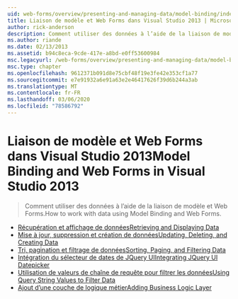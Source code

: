 ```yaml
---
uid: web-forms/overview/presenting-and-managing-data/model-binding/index
title: Liaison de modèle et Web Forms dans Visual Studio 2013 | Microsoft Docs
author: rick-anderson
description: Comment utiliser des données à l’aide de la liaison de modèle et Web Forms.
ms.author: riande
ms.date: 02/13/2013
ms.assetid: b94c8eca-9cde-417e-a8bd-e0ff53600984
msc.legacyurl: /web-forms/overview/presenting-and-managing-data/model-binding
msc.type: chapter
ms.openlocfilehash: 9612371b091d8e75cbf48f19e3fe42e353cf1a77
ms.sourcegitcommit: e7e91932a6e91a63e2e46417626f39d6b244a3ab
ms.translationtype: MT
ms.contentlocale: fr-FR
ms.lasthandoff: 03/06/2020
ms.locfileid: "78586792"
---
```

# <a name="model-binding-and-web-forms-in-visual-studio-2013"></a><span data-ttu-id="fb676-103">Liaison de modèle et Web Forms dans Visual Studio 2013</span><span class="sxs-lookup"><span data-stu-id="fb676-103">Model Binding and Web Forms in Visual Studio 2013</span></span>

> <span data-ttu-id="fb676-104">Comment utiliser des données à l’aide de la liaison de modèle et Web Forms.</span><span class="sxs-lookup"><span data-stu-id="fb676-104">How to work with data using Model Binding and Web Forms.</span></span>

- [<span data-ttu-id="fb676-105">Récupération et affichage de données</span><span class="sxs-lookup"><span data-stu-id="fb676-105">Retrieving and Displaying Data</span></span>](retrieving-data.md)
- [<span data-ttu-id="fb676-106">Mise à jour, suppression et création de données</span><span class="sxs-lookup"><span data-stu-id="fb676-106">Updating, Deleting, and Creating Data</span></span>](updating-deleting-and-creating-data.md)
- [<span data-ttu-id="fb676-107">Tri, pagination et filtrage de données</span><span class="sxs-lookup"><span data-stu-id="fb676-107">Sorting, Paging, and Filtering Data</span></span>](sorting-paging-and-filtering-data.md)
- [<span data-ttu-id="fb676-108">Intégration du sélecteur de dates de JQuery UI</span><span class="sxs-lookup"><span data-stu-id="fb676-108">Integrating JQuery UI Datepicker</span></span>](integrating-jquery-ui.md)
- [<span data-ttu-id="fb676-109">Utilisation de valeurs de chaîne de requête pour filtrer les données</span><span class="sxs-lookup"><span data-stu-id="fb676-109">Using Query String Values to Filter Data</span></span>](using-query-string-values-to-retrieve-data.md)
- [<span data-ttu-id="fb676-110">Ajout d’une couche de logique métier</span><span class="sxs-lookup"><span data-stu-id="fb676-110">Adding Business Logic Layer</span></span>](adding-business-logic-layer.md)
